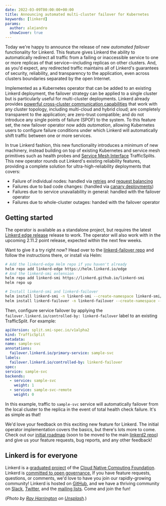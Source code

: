 ```yaml
---
date: 2022-03-09T00:00:00+00:00
title: Announcing automated multi-cluster failover for Kubernetes
keywords: [linkerd]
params:
  author: alejandro
  showCover: true
---
```


Today we're happy to announce the release of new _automated failover_
functionality for Linkerd. This feature gives Linkerd the ability to
automatically redirect all traffic from a failing or inaccessible service to one
or more replicas of that service—including replicas on other clusters. And, as
you'd expect, any redirected traffic maintains all of Linkerd's guarantees of
security, reliability, and transparency to the application, even across clusters
boundaries separated by the open Internet.

Implemented as a Kubernetes operator that can be added to an existing Linkerd
deployment, the failover strategy can be applied to a single cluster but is
particularly useful for multi-cluster deployments. Linkerd already provides
[powerful cross-cluster communication
capabilities](/2/features/multicluster/) that work with any
cluster topology, including multi-cloud and hybrid cloud; are completely
transparent to the application; are zero-trust compatible; and do not introduce
any single points of failure (SPOF) to the system. To this feature set, the new
failover operator now adds _automation_, allowing Kubernetes users to configure
failure conditions under which Linkerd will automatically shift traffic between
one or more services.

In true Linkerd fashion, this new functionality introduces a minimum of new
machinery, instead building on top of existing Kubernetes and service mesh
primitives such as health probes and [Service Mesh
Interface](https://smi-spec.io/) TrafficSplits. This new operator rounds out
Linkerd's existing reliability features, providing a complete solution for
ultra-high-reliability deployments that covers:

* Failure of individual nodes: handled via
  [retries](/2/features/retries-and-timeouts/) and [request
  balancing](/2/features/load-balancing/)
* Failures due to bad code changes: (handled via [canary
  deployments](/2/features/traffic-split/))
* Failures due to service unavailability in general: handled with the failover operator
* Failures due to whole-cluster outages: handed with the failover operator

## Getting started

The operator is available as a standalone project, but requires the latest
[Linkerd edge release](/releases/) release to work. The operator
will also work with in the upcoming 2.11.2 point release, expected within the
next few weeks.

Want to give it a try right now? Head over to the [linkerd-failover
repo](https://github.com/linkerd/linkerd-failover) and follow the instructions
there, or install via Helm:

```bash
# Add the linkerd-edge Helm repo if you haven't already
helm repo add linkerd-edge https://helm.linkerd.io/edge
# And the linkerd-smi extension
helm repo add linkerd-smi https://linkerd.github.io/linkerd-smi
helm repo up

# Install linkerd-smi and linkerd-failover
helm install linkerd-smi -n linkerd-smi --create-namespace linkerd-smi/linkerd-smi
helm install linkerd-failover -n linkerd-failover --create-namespace --devel linkerd-edge/linkerd-failover
```

Then, configure service failover by applying the
`failover.linkerd.io/controlled-by: linkerd-failover` label to an existing
TrafficSplit. For example:

```yaml
apiVersion: split.smi-spec.io/v1alpha2
kind: TrafficSplit
metadata:
name: sample-svc
annotations:
  failover.linkerd.io/primary-service: sample-svc
labels:
  failover.linkerd.io/controlled-by: linkerd-failover
spec:
service: sample-svc
backends:
  - service: sample-svc
    weight: 1
  - service: sample-svc-remote
    weight: 0
```

In this example, traffic to `sample-svc` service will automatically failover
from the local cluster to the replica in the event of total health check
failure. It's as simple as that!

We'd love your feedback on this exciting new feature for Linkerd. The initial
operator implementation covers the basics, but there's lots more to come. Check
out our [initial roadmap](https://github.com/linkerd/linkerd-failover/issues)
(soon to be moved to the main [linkerd2
repo](https://github.com/linkerd/linkerd2)) and give us your feature requests,
bug reports, and any other feedback!

## Linkerd is for everyone

Linkerd is a [graduated project](/2021/07/28/announcing-cncf-graduation/) of the
[Cloud Native Computing Foundation](https://cncf.io/). Linkerd is [committed to
open
governance.](/2019/10/03/linkerds-commitment-to-open-governance/)
If you have feature requests, questions, or comments, we'd love to have you join
our rapidly-growing community! Linkerd is hosted on
[GitHub](https://github.com/linkerd/), and we have a thriving community on
[Slack](https://slack.linkerd.io/), [Twitter](https://twitter.com/linkerd), and
the [mailing lists](/community/get-involved/). Come and join the fun!

(*Photo by [Ray Harrington](https://unsplash.com/@raymondo600?utm_source=unsplash&utm_medium=referral&utm_content=creditCopyText)
on
[Unsplash](https://unsplash.com/?utm_source=unsplash&utm_medium=referral&utm_content=creditCopyText).*)
